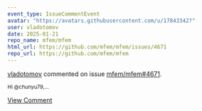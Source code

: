```yaml
---
event_type: IssueCommentEvent
avatar: "https://avatars.githubusercontent.com/u/17843342?"
user: vladotomov
date: 2025-01-21
repo_name: mfem/mfem
html_url: https://github.com/mfem/mfem/issues/4671
repo_url: https://github.com/mfem/mfem
---
```


<a href='https://github.com/vladotomov' target='_blank'>vladotomov</a> commented on issue <a href='https://github.com/mfem/mfem/issues/4671' target='_blank'>mfem/mfem#4671</a>.

<small>Hi @chunyu79,...</small>

<a href='https://github.com/mfem/mfem/issues/4671' target='_blank'>View Comment</a>